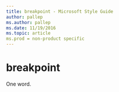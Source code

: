 ```yaml
---
title: breakpoint - Microsoft Style Guide
author: pallep
ms.author: pallep
ms.date: 11/19/2016
ms.topic: article
ms.prod = non-product specific
---
```


# breakpoint

One word.
